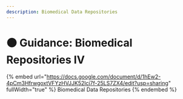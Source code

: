```yaml
---
description: Biomedical Data Repositories
---
```


# 🟠 Guidance: Biomedical Repositories IV

{% embed url="https://docs.google.com/document/d/1hEw2-4pCm3HfrwgoxtVFYzHVJJK52lcj7f-25LS7ZX4/edit?usp=sharing" fullWidth="true" %}
Biomedical Data Repositories
{% endembed %}
